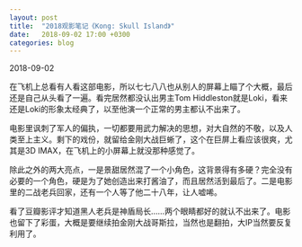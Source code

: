 ```yaml
---
layout: post
title:  "2018观影笔记《Kong: Skull Island》"
date:   2018-09-02 17:00 +0300
categories: blog
---
```


2018-09-02

在飞机上总看有人看这部电影，所以七七八八也从别人的屏幕上瞄了个大概，最后还是自己从头看了一遍。看完居然都没认出男主Tom Hiddleston就是Loki，看来还是Loki的形象太经典了，以至他演一个正常的男主都认不出来了。

电影里讽刺了军人的偏执，一切都要用武力解决的思想，对大自然的不敬，以及人类至上主义。剩下的戏份，就留给金刚大战巨蜥了，这个在巨屏上看应该很爽，尤其是3D IMAX，在飞机上的小屏幕上就没那种感觉了。

除此之外的两大亮点，一是景甜居然混了一个小角色，这背景得有多硬？完全没有必要的一个角色，硬是为了她创造出来打酱油了，而且居然活到最后了。二是电影里的二战老兵回家，还有一个人等了他二十八年，让人嘘唏。

看了豆瓣影评才知道黑人老兵是神盾局长……两个眼睛都好的就认不出来了。电影也留下了彩蛋，大概是要继续拍金刚大战哥斯拉，当然也是翻拍，大IP当然要反复利用了。





<!--end-->
